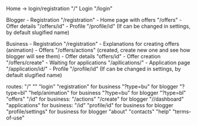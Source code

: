 Home -> login/registration "/"
Login "/login"

Blogger
    - Registration "/registration"
    - Home page with offers "/offers"
    - Offer details "/offers/id"
    - Profile "/profile/id" (If can be changed in settings, by default slugified name)

Business
    - Registration "/registration"
    - Explanations for creating offers (animation)
    - Offers "/offers/actions" (created, create new one and see how blogger will see them)
    - Offer details "offers/id"
    - Offer creation "/offers/create"
    - Waiting for applications "/apllications/"
    - Application page "/application/id/"
    - Profile "/profile/id" (If can be changed in settings, by default slugified name)

routes:
    "/"
    ""
    "login"
    "registration"
        for business
            "?type=bu"
        for blogger
            "?type=bl"
    "help/animation"
        for business
            "?type=bu"
        for blogger
            "?type=bl"
    "offers"
        "/id"
        for business:
            "/actions"
            "/create"
        for blogger
            "//dashboard"
    "applications"
        for business:
            "/id"
    "profile/id"
        for business
        for blogger
    "profile/settings"
        for business
        for blogger
    "about"
    "contacts"
    "help"
    "terms-of-use"
    
